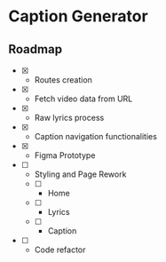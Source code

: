 # Caption Generator

## Roadmap

- [X] - Routes creation
- [X] - Fetch video data from URL
- [X] - Raw lyrics process
- [X] - Caption navigation functionalities
- [X] - Figma Prototype
- [ ] - Styling and Page Rework
  - [ ] - Home
  - [ ] - Lyrics
  - [ ] - Caption
- [ ] - Code refactor
